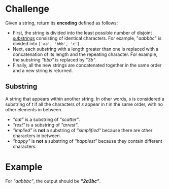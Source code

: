 # Challenge
Given a string, return its **encoding** defined as follows:
- First, the string is divided into the least possible number of disjoint *[substrings][Substring]* consisting of identical characters.
	For example, "*aabbbc*" is divided into `['aa', 'bbb', 'c']`.
- Next, each substring with a length greater than one is replaced with a concatenation of its length and the repeating character.
	For example, the substring *"bbb"* is replaced by *"3b"*.
- Finally, all the new strings are concatenated together in the same order and a new string is returned.

## Substring
A string that appears within another string.
In other words, *s* is considered a substring of *t* if all the characters of *s* appear in *t* in the same order, with no other elements in between.
- *"cat"* is a substring of *"scatter"*.
- *"rest"* is a substring of *"arrest"*.
- *"implied"* is **not** a substring of *"simplified"* because there are other characters in between.
- *"happy"* is **not** a substring of *"happiest"* because they contain different characters.

# Example
For *"aabbbc"*, the output should be ***"2a3bc"***.

[Substring]: #substring
